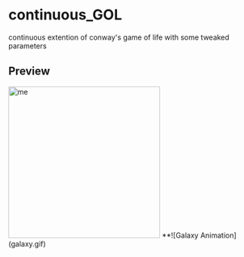 # continuous_GOL
continuous extention of conway's game of life with some tweaked parameters

## Preview
<img src="me.gif" alt="me" width="300" />
**![Galaxy Animation](galaxy.gif)
